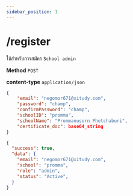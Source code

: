 ```yaml
---
sidebar_position: 1
---
```


# /register


ใช้สำหรับการสมัคร `School admin`


**Method** `POST`

**content-type** `application/json`

```json title="Request"
{
    "email": "negomor671@xitudy.com",
    "password": "champ",
    "confirmPassword": "champ",
  	"schoolID": "promma",
  	"schoolName": "Prommanusorn Phetchaburi",
    "certificate_doc": base64_string
}
```


```json title="Response"
{
  "success": true,
  "data": {
    "email": "negomor671@xitudy.com",
    "school": "promma",
    "role": "admin",
    "status": "Active",
  }
}
```



